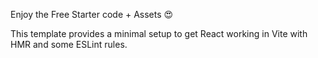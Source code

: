 Enjoy the Free Starter code + Assets 😍

This template provides a minimal setup to get React working in Vite with HMR and some ESLint rules.

